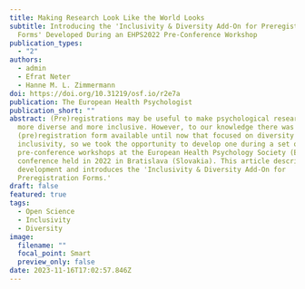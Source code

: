 ```yaml
---
title: Making Research Look Like the World Looks
subtitle: Introducing the 'Inclusivity & Diversity Add-On for Preregistration
  Forms' Developed During an EHPS2022 Pre-Conference Workshop
publication_types:
  - "2"
authors:
  - admin
  - Efrat Neter
  - Hanne M. L. Zimmermann
doi: https://doi.org/10.31219/osf.io/r2e7a
publication: The European Health Psychologist
publication_short: ""
abstract: (Pre)registrations may be useful to make psychological research both
  more diverse and more inclusive. However, to our knowledge there was no
  (pre)registration form available until now that focused on diversity and
  inclusivity, so we took the opportunity to develop one during a set of
  pre-conference workshops at the European Health Psychology Society (EHPS)
  conference held in 2022 in Bratislava (Slovakia). This article describes the
  development and introduces the 'Inclusivity & Diversity Add-On for
  Preregistration Forms.'
draft: false
featured: true
tags:
  - Open Science
  - Inclusivity
  - Diversity
image:
  filename: ""
  focal_point: Smart
  preview_only: false
date: 2023-11-16T17:02:57.846Z
---
```

